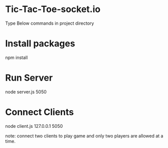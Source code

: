 # Tic-Tac-Toe-socket.io

Type Below commands in project directory

# Install packages
npm install          

# Run Server
node server.js 5050    

# Connect Clients
node client.js 127.0.0.1 5050    

note: connect two clients to play game and only two players are allowed at a time.
